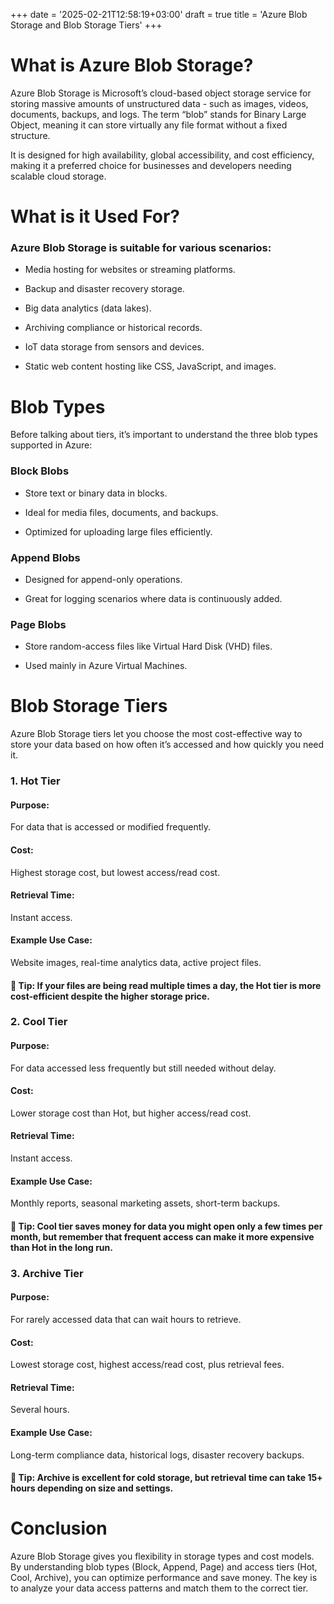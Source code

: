 +++
date = '2025-02-21T12:58:19+03:00'
draft = true
title = 'Azure Blob Storage and Blob Storage Tiers'
+++

# What is Azure Blob Storage?

Azure Blob Storage is Microsoft’s cloud-based object storage service for storing massive amounts of unstructured data - such as images, videos, documents, backups, and logs.
The term “blob” stands for Binary Large Object, meaning it can store virtually any file format without a fixed structure.

It is designed for high availability, global accessibility, and cost efficiency, making it a preferred choice for businesses and developers needing scalable cloud storage.

# What is it Used For?

### Azure Blob Storage is suitable for various scenarios:

- Media hosting for websites or streaming platforms.

- Backup and disaster recovery storage.

- Big data analytics (data lakes).

- Archiving compliance or historical records.

- IoT data storage from sensors and devices.

- Static web content hosting like CSS, JavaScript, and images.

# Blob Types

Before talking about tiers, it’s important to understand the three blob types supported in Azure:

### Block Blobs

- Store text or binary data in blocks.

- Ideal for media files, documents, and backups.

- Optimized for uploading large files efficiently.

### Append Blobs

- Designed for append-only operations.

- Great for logging scenarios where data is continuously added.

### Page Blobs

- Store random-access files like Virtual Hard Disk (VHD) files.

- Used mainly in Azure Virtual Machines.

# Blob Storage Tiers

Azure Blob Storage tiers let you choose the most cost-effective way to store your data based on how often it’s accessed and how quickly you need it.

### 1. Hot Tier

#### Purpose:

For data that is accessed or modified frequently.

#### Cost:

Highest storage cost, but lowest access/read cost.

#### Retrieval Time:

Instant access.

#### Example Use Case:

Website images, real-time analytics data, active project files.

#### 🧊 Tip: If your files are being read multiple times a day, the Hot tier is more cost-efficient despite the higher storage price.

### 2. Cool Tier

#### Purpose:

For data accessed less frequently but still needed without delay.

#### Cost:

Lower storage cost than Hot, but higher access/read cost.

#### Retrieval Time:

Instant access.

#### Example Use Case:

Monthly reports, seasonal marketing assets, short-term backups.

#### 🧊 Tip: Cool tier saves money for data you might open only a few times per month, but remember that frequent access can make it more expensive than Hot in the long run.

### 3. Archive Tier

#### Purpose:

For rarely accessed data that can wait hours to retrieve.

#### Cost:

Lowest storage cost, highest access/read cost, plus retrieval fees.

#### Retrieval Time:

Several hours.

#### Example Use Case:

Long-term compliance data, historical logs, disaster recovery backups.

#### 🧊 Tip: Archive is excellent for cold storage, but retrieval time can take 15+ hours depending on size and settings.

# Conclusion

Azure Blob Storage gives you flexibility in storage types and cost models.
By understanding blob types (Block, Append, Page) and access tiers (Hot, Cool, Archive), you can optimize performance and save money. The key is to analyze your data access patterns and match them to the correct tier.

